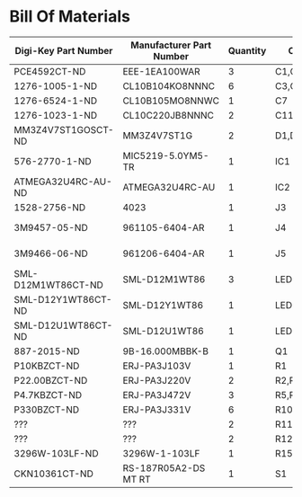 # Bill Of Materials

Digi-Key Part Number |    Manufacturer Part Number    |    Quantity   | Customer Reference           | Alternate Source
 ------------------- | ------------------------------ | ------------- | ---------------------------- | -------------------------------------
PCE4592CT-ND         | EEE-1EA100WAR                  | 3             | C1,C2,C9                     |
1276-1005-1-ND       | CL10B104KO8NNNC                | 6             | C3,C4,C5,C6,C8,C10           | <https://www.adafruit.com/product/442>
1276-6524-1-ND       | CL10B105MO8NNWC                | 1             | C7                           | <https://www.adafruit.com/product/442>
1276-1023-1-ND       | CL10C220JB8NNNC                | 2             | C11,C12                      | <https://www.adafruit.com/product/442>
MM3Z4V7ST1GOSCT-ND   | MM3Z4V7ST1G                    | 2             | D1,D2                        |
576-2770-1-ND        | MIC5219-5.0YM5-TR              | 1             | IC1                          |
ATMEGA32U4RC-AU-ND   | ATMEGA32U4RC-AU                | 1             | IC2                          |
1528-2756-ND         | 4023                           | 1             | J3                           | <https://www.adafruit.com/product/4023>
3M9457-05-ND         | 961105-6404-AR                 | 1             | J4                           | <https://www.adafruit.com/product/3009>, <https://www.sparkfun.com/products/116>
3M9466-06-ND         | 961206-6404-AR                 | 1             | J5                           | <https://www.adafruit.com/product/2822>, <https://www.sparkfun.com/products/12807>
SML-D12M1WT86CT-ND   | SML-D12M1WT86                  | 3             | LED1,LED2,LED5               | <https://www.sparkfun.com/products/12622>
SML-D12Y1WT86CT-ND   | SML-D12Y1WT86                  | 1             | LED3                         | <https://www.sparkfun.com/products/12620>
SML-D12U1WT86CT-ND   | SML-D12U1WT86                  | 1             | LED4                         | <https://www.sparkfun.com/products/12619>
887-2015-ND          | 9B-16.000MBBK-B                | 1             | Q1                           | <https://www.adafruit.com/product/2215>
P10KBZCT-ND          | ERJ-PA3J103V                   | 1             | R1                           | <https://www.adafruit.com/product/442>
P22.00BZCT-ND        | ERJ-PA3J220V                   | 2             | R2,R3                        | <https://www.adafruit.com/product/442>
P4.7KBZCT-ND         | ERJ-PA3J472V                   | 3             | R5,R6,R7                     | <https://www.adafruit.com/product/442>
P330BZCT-ND          | ERJ-PA3J331V                   | 6             | R10,R21,R22,R23,R24,R25      | <https://www.adafruit.com/product/442>
???                  | ???                            | 2             | R11,R13                      | <https://www.adafruit.com/product/442>
???                  | ???                            | 2             | R12,R14                      | <https://www.adafruit.com/product/442>
3296W-103LF-ND       | 3296W-1-103LF                  | 1             | R15                          |
CKN10361CT-ND        | RS-187R05A2-DS MT RT           | 1             | S1                           | <https://www.sparkfun.com/products/8720>
